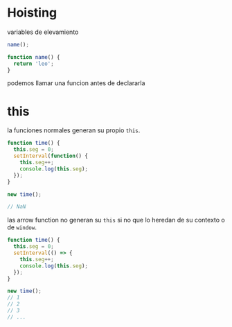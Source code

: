 # Hoisting

variables de elevamiento

```js
name();

function name() {
  return 'leo';
}
```
podemos llamar una funcion antes de declararla

# this

la funciones normales generan su propio `this`. 

```js
function time() {
  this.seg = 0;
  setInterval(function() {
    this.seg++;
    console.log(this.seg);
  });
}

new time();

// NaN
```

las arrow function no generan su `this` si no que lo heredan de su
contexto o de `window`.

```js
function time() {
  this.seg = 0;
  setInterval(() => {
    this.seg++;
    console.log(this.seg);
  });
}

new time();
// 1
// 2
// 3
// ...
```